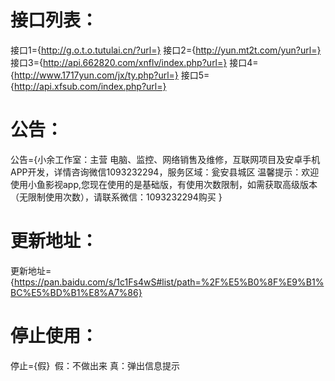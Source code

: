 # 接口列表：
接口1={http://g.o.t.o.tutulai.cn/?url=}
接口2={http://yun.mt2t.com/yun?url=}
接口3={http://api.662820.com/xnflv/index.php?url=}
接口4={http://www.1717yun.com/jx/ty.php?url=}
接口5={http://api.xfsub.com/index.php?url=}

# 公告：
公告={小余工作室：主营 电脑、监控、网络销售及维修，互联网项目及安卓手机APP开发，详情咨询微信1093232294，服务区域：瓮安县城区   温馨提示：欢迎使用小鱼影视app,您现在使用的是基础版，有使用次数限制，如需获取高级版本（无限制使用次数），请联系微信：1093232294购买 }
# 更新地址：
更新地址={https://pan.baidu.com/s/1c1Fs4wS#list/path=%2F%E5%B0%8F%E9%B1%BC%E5%BD%B1%E8%A7%86}
# 停止使用：
停止={假}  假：不做出来 真：弹出信息提示
